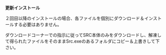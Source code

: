 **更新インストール**

２回目以降のインストールの場合、各ファイルを個別にダウンロード＆インストールする必要はありません。

ダウンロードコーナーでの指示に従ってSRC本体のみをダウンロードし、解凍して得られたファイルをそのままSrc.exeのあるフォルダにコピー＆上書きして下さい。
